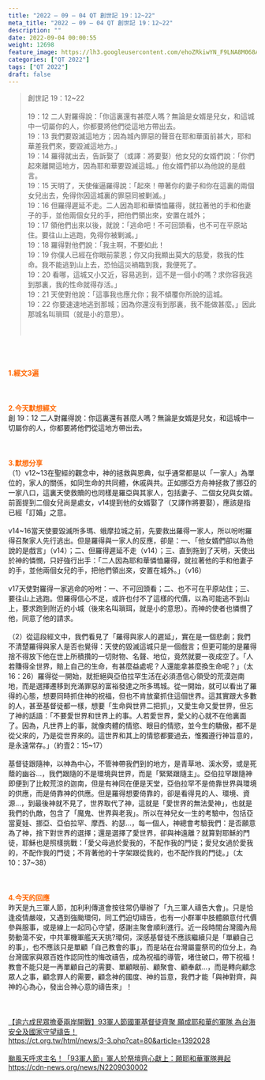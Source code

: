 ```yaml
---
title: "2022 – 09 – 04 QT 創世記 19：12~22"
meta_title: "2022 – 09 – 04 QT 創世記 19：12~22"
description: ""
date: 2022-09-04 00:00:55
weight: 12698
feature_image: https://lh3.googleusercontent.com/ehoZRkiwYN_F9LNA8M068AYxt73EavCZno-PD1cJRuf5BbSkQVUWr3gNEbt5kSs28Pb_Elg17kSrtf9ybWvojWoMV6I4tPM3vGRGDq6GkKkPdL2Gut4QAIw4-uykKUAtNiKgQKntvsU=w800
categories: ["QT 2022"]
tags: ["QT 2022"]
draft: false
---
```


<blockquote>創世記 19：12~22<br />
<br />
19：12 二人對羅得說：「你這裏還有甚麼人嗎？無論是女婿是兒女，和這城中一切屬你的人，你都要將他們從這地方帶出去。<br />
19：13 我們要毀滅這地方；因為城內罪惡的聲音在耶和華面前甚大，耶和華差我們來，要毀滅這地方。」<br />
19：14 羅得就出去，告訴娶了（或譯：將要娶）他女兒的女婿們說：「你們起來離開這地方，因為耶和華要毀滅這城。」他女婿們卻以為他說的是戲言。<br />
19：15 天明了，天使催逼羅得說：「起來！帶著你的妻子和你在這裏的兩個女兒出去，免得你因這城裏的罪惡同被剿滅。」<br />
19：16 但羅得遲延不走。二人因為耶和華憐恤羅得，就拉著他的手和他妻子的手，並他兩個女兒的手，把他們領出來，安置在城外；<br />
19：17 領他們出來以後，就說：「逃命吧！不可回頭看，也不可在平原站住。要往山上逃跑，免得你被剿滅。」<br />
19：18 羅得對他們說：「我主啊，不要如此！<br />
19：19 你僕人已經在你眼前蒙恩；你又向我顯出莫大的慈愛，救我的性命。我不能逃到山上去，恐怕這災禍臨到我，我便死了。<br />
19：20 看哪，這城又小又近，容易逃到，這不是一個小的嗎？求你容我逃到那裏，我的性命就得存活。」<br />
19：21 天使對他說：「這事我也應允你；我不傾覆你所說的這城。<br />
19：22 你要速速地逃到那城；因為你還沒有到那裏，我不能做甚麼。」因此那城名叫瑣珥（就是小的意思）。<br />
<br />
&nbsp;</blockquote><br />
&nbsp;<br />
<br />
<span style="color: #ff6600;"><strong>1.經文3遍</strong></span><br />
<br />
&nbsp;<br />
<br />
<span style="color: #ff6600;"><strong>2.今天默想經文<br />
</strong></span>創 19：12 二人對羅得說：你這裏還有甚麼人嗎？無論是女婿是兒女，和這城中一切屬你的人，你都要將他們從這地方帶出去。<br />
<br />
&nbsp;<br />
<br />
<strong><span style="color: #ff6600;">3.默想分享<br />
</span></strong>（1）v12~13在聖經的觀念中，神的拯救與恩典，似乎通常都是以「一家人」為單位的，家人的關係，如同生命的共同體，休戚與共。正如挪亞方舟神拯救了挪亞的一家八口，這裏天使救贖的也同樣是羅亞與其家人，包括妻子、二個女兒與女婿。前面提到二個女兒尚是處女，v14提到他的女婿娶了（又譯作將要娶），應該是指已經「訂婚」之意。<br />
<br />
v14~16當天使要毀滅所多瑪、蛾摩拉城之前，先要救出羅得一家人，所以吩咐羅得召聚家人先行逃出。但是羅得與一家人的反應，卻是：一、「他女婿們卻以為他說的是戲言」（v14）；二、但羅得遲延不走（v14）；三、直到拖到了天明，天使出於神的憐憫，只好強行出手：「二人因為耶和華憐恤羅得，就拉著他的手和他妻子的手，並他兩個女兒的手，把他們領出來，安置在城外。」（v16）<br />
<br />
v17天使對羅得一家逃命的吩咐：一、不可回頭看；二、也不可在平原站住；三、要往山上逃跑。但羅得信心不足，或許也付不了這樣的代價，以為可能逃不到山上，要求跑到附近的小城（後來名叫瑣珥，就是小的意思）。而神的使者也憐憫了他，同意了他的請求。<br />
<br />
（2）從這段經文中，我們看見了「羅得與家人的遲延」，實在是一個悲劇；我們不清楚羅得與家人是否也覺得：天使的毀滅這城只是一個戲言；但更可能的是羅得捨不得放下他在世上所積攢的一切財物、名聲、地位，竟然就要一夜成空了。「人若賺得全世界，賠上自己的生命，有甚麼益處呢？人還能拿甚麼換生命呢？」（太16：26）羅得從一開始，就拒絕與亞伯拉罕生活在必須憑信心領受的荒漠迦南地，而是選擇遷移到充滿罪惡的富裕發達之所多瑪城。從一開始，就可以看出了羅得的心態，想要同時抓住神的祝福，但也不肯放棄抓住這個世界。這其實跟大多數的人，甚至基督徒都一樣，想要「生命與世界二把抓」，又愛生命又愛世界，但忘了神的話語：「不要愛世界和世界上的事。人若愛世界，愛父的心就不在他裏面了。因為，凡世界上的事，就像肉體的情慾、眼目的情慾，並今生的驕傲，都不是從父來的，乃是從世界來的。這世界和其上的情慾都要過去，惟獨遵行神旨意的，是永遠常存。」（約壹2：15~17）<br />
<br />
基督徒跟隨神，以神為中心，不管神帶我們到的地方，是青草地、溪水旁，或是死蔭的幽谷…，我們跟隨的不是環境與世界，而是「緊緊跟隨主」。亞伯拉罕跟隨神即便到了比較荒涼的迦南，但是有神同在便是天堂，亞伯拉罕不是倚靠世界與環境的供應，而是倚靠神的供應。但是羅得想要倚靠的，卻是看得見的人、環境、資源…，到最後神就不見了，世界取代了神，這就是「愛世界的無法愛神」，也就是我們的仇敵，包含了「魔鬼、世界與老我」。所以在神兒女一生的考驗中，包括亞當夏娃、挪亞、亞伯拉罕、摩西、約瑟…，每一個人，神總會考驗我們：是否願意為了神，捨下對世界的選擇；還是選擇了愛世界，卻與神遠離？就算對耶穌的門徒，耶穌也是照樣挑戰：「愛父母過於愛我的，不配作我的門徒；愛兒女過於愛我的，不配作我的門徒；不背著他的十字架跟從我的，也不配作我的門徒。」（太10：37~38）<br />
<br />
&nbsp;<br />
<br />
<strong><span style="color: #ff6600;">4.今天的回應<br />
</span></strong>昨天是九三軍人節，加利利傳道會按往常仍舉辦了「九三軍人禱告大會」。只是恰逢疫情嚴竣，又遇到強颱環伺，同工們迫切禱告，也有一小群軍中肢體願意付代價參與服事，或是線上一起同心守望，感謝主聚會順利進行。近一段時間台灣國內局勢動蕩不安，中共軍機軍艦天天挑?環伺，深感基督徒不應該繼續只是「單顧自己的事」，也不應該只是單顧「自己教會的事」，而是站在台灣屬靈祭司的位分上，為台灣國家與眾百姓作認同性的悔改禱告，成為祝福的導管，堵住破口，帶下祝福！教會不能只是一再單顧自己的需要、單顧眼前、顧聚會、顧奉獻…，而是轉向顧念眾人之事，顧念罪人的需要，顧念神的國度、神的旨意，我們才能「與神對齊，與神的心為心，發出合神心意的禱告來」！<br />
<br />
&nbsp;<br />
<br />
<a href="https://ct.org.tw/html/news/3-3.php?cat=80&amp;article=1392028" target="_blank" rel="noopener">【逾六成民眾擔憂兩岸開戰】93軍人節國軍基督徒齊聚 願成耶和華的軍隊 為台海安全及國家守望禱告！<br />
https://ct.org.tw/html/news/3-3.php?cat=80&amp;article=1392028</a><br />
<br />
<a href="https://cdn-news.org/news/N2209030002" target="_blank" rel="noopener">颱風天呼求主名！「93軍人節」軍人於祭壇齊心獻上：願耶和華軍隊興起<br />
https://cdn-news.org/news/N2209030002</a><br />
<br />
&nbsp;
        